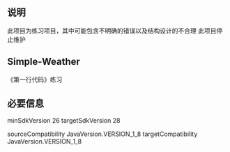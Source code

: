 ## 说明
此项目为练习项目，其中可能包含不明确的错误以及结构设计的不合理
此项目停止维护

## Simple-Weather
《第一行代码》练习

## 必要信息

minSdkVersion 26
targetSdkVersion 28

sourceCompatibility JavaVersion.VERSION_1_8
targetCompatibility JavaVersion.VERSION_1_8